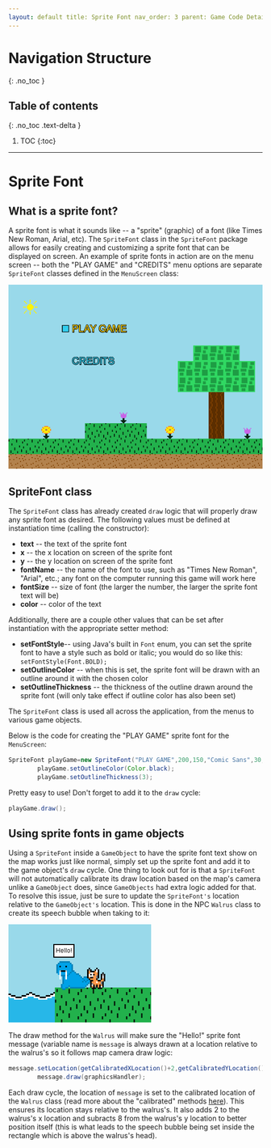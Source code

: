```yaml
---
layout: default title: Sprite Font nav_order: 3 parent: Game Code Details permalink: /GameCodeDetails/SpriteFont
---
```


# Navigation Structure

{: .no_toc }

## Table of contents

{: .no_toc .text-delta }

1. TOC {:toc}

---

# Sprite Font

## What is a sprite font?

A sprite font is what it sounds like -- a "sprite" (graphic) of a font (like Times New Roman, Arial, etc). The `SpriteFont`
class in the `SpriteFont` package allows for easily creating and customizing a sprite font that can be displayed on screen. An example of sprite fonts in action are on the menu screen -- both the "PLAY GAME" and "CREDITS" menu options are separate `SpriteFont` classes defined in the `MenuScreen` class:

![menu-screen.png](../../assets/images/menu-screen.png)

## SpriteFont class

The `SpriteFont` class has already created `draw` logic that will properly draw any sprite font as desired. The following values must be defined at instantiation time (calling the constructor):

- **text** -- the text of the sprite font
- **x** -- the x location on screen of the sprite font
- **y** -- the y location on screen of the sprite font
- **fontName** -- the name of the font to use, such as "Times New Roman", "Arial", etc.; any font on the computer running this game will work here
- **fontSize** -- size of font (the larger the number, the larger the sprite font text will be)
- **color** -- color of the text

Additionally, there are a couple other values that can be set after instantiation with the appropriate setter method:

- **setFontStyle**-- using Java's built in `Font` enum, you can set the sprite font to have a style such as bold or italic; you would do so like this: `setFontStyle(Font.BOLD);`
- **setOutlineColor** -- when this is set, the sprite font will be drawn with an outline around it with the chosen color
- **setOutlineThickness** -- the thickness of the outline drawn around the sprite font (will only take effect if outline color has also been set)

The `SpriteFont` class is used all across the application, from the menus to various game objects.

Below is the code for creating the "PLAY GAME" sprite font for the `MenuScreen`:

```java
SpriteFont playGame=new SpriteFont("PLAY GAME",200,150,"Comic Sans",30,new Color(49,207,240));
        playGame.setOutlineColor(Color.black);
        playGame.setOutlineThickness(3);
```

Pretty easy to use! Don't forget to add it to the `draw` cycle:

```java
playGame.draw();
```

## Using sprite fonts in game objects

Using a `SpriteFont` inside a `GameObject` to have the sprite font text show on the map works just like normal, simply set up the sprite font and add it to the game object's `draw` cycle. One thing to look out for is that a `SpriteFont` will not automatically calibrate its draw location based on the map's camera unlike a `GameObject` does, since `GameObjects` had extra logic added for that. To resolve this issue, just be sure to update the `SpriteFont's` location relative to the `GameObject's` location. This is done in the NPC `Walrus` class to create its speech bubble when taking to it:

![walrus-talking.PNG](../../assets/images/walrus-talking.PNG)

The draw method for the `Walrus` will make sure the "Hello!" sprite font message (variable name is `message` is always drawn at a location relative to the walrus's so it follows map camera draw logic:

```java
message.setLocation(getCalibratedXLocation()+2,getCalibratedYLocation()-8);
        message.draw(graphicsHandler);
```

Each draw cycle, the location of `message` is set to the calibrated location of the `Walrus` class (read more about the "calibrated" methods [here](./game-object.md#gameobject-class)). This ensures its location stays relative to the walrus's. It also adds 2 to the walrus's x location and subracts 8 from the walrus's y location to better position itself (this is what leads to the speech bubble being set inside the rectangle which is above the walrus's head).

